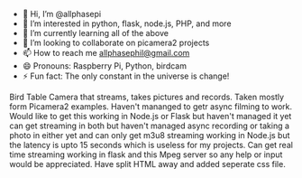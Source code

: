 - 👋 Hi, I’m @allphasepi
- 👀 I’m interested in python, flask, node.js, PHP, and more
- 🌱 I’m currently learning all of the above
- 💞️ I’m looking to collaborate on picamera2 projects
- 📫 How to reach me allphasephil@gmail.com
- 😄 Pronouns: Raspberry Pi, Python, birdcam
- ⚡ Fun fact: The only constant in the universe is change!

Bird Table Camera that streams, takes pictures and records. Taken mostly form Picamera2 examples. Haven't mananged to getr async filming to work. Would like to get this working in Node.js or Flask but haven't managed it yet can get streaming in both but haven't managed async recording or taking a photo in either yet and can only get m3u8 streaming working in Node.js but the latency is upto 15 seconds which is useless for my projects. Can get real time streaming working in flask and this Mpeg server so any help or input would be appreciated. Have split HTML away and added seperate css file.

<!---
allphasepi/allphasepi is a ✨ special ✨ repository because its `README.md` (this file) appears on your GitHub profile.
You can click the Preview link to take a look at your changes.
--->
